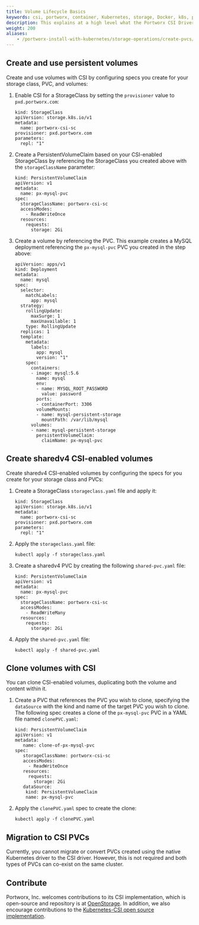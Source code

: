 ```yaml
---
title: Volume Lifecycle Basics
keywords: csi, portworx, container, Kubernetes, storage, Docker, k8s, pv, persistent disk
description: This explains at a high level what the Portworx CSI Driver as compared to the Portworx in-tree plugin
weight: 200
aliases:
    - /portworx-install-with-kubernetes/storage-operations/create-pvcs/create-shared-pvcs-csi/
---
```


## Create and use persistent volumes

Create and use volumes with CSI by configuring specs you create for your storage class, PVC, and volumes:

1. Enable CSI for a StorageClass by setting the `provisioner` value to `pxd.portworx.com`:

    ```text
    kind: StorageClass
    apiVersion: storage.k8s.io/v1
    metadata:
      name: portworx-csi-sc
    provisioner: pxd.portworx.com
    parameters:
      repl: "1"
    ```

2. Create a PersistentVolumeClaim based on your CSI-enabled StorageClass by referencing the StorageClass you created above with the `storageClassName` parameter:

    ```text
    kind: PersistentVolumeClaim
    apiVersion: v1
    metadata:
      name: px-mysql-pvc
    spec:
      storageClassName: portworx-csi-sc
      accessModes:
        - ReadWriteOnce
      resources:
        requests:
          storage: 2Gi
    ```

3. Create a volume by referencing the PVC. This example creates a MySQL deployment referencing the `px-mysql-pvc` PVC you created in the step above:

    ```text
    apiVersion: apps/v1
    kind: Deployment
    metadata:
      name: mysql
    spec:
      selector:
        matchLabels:
          app: mysql
      strategy:
        rollingUpdate:
          maxSurge: 1
          maxUnavailable: 1
        type: RollingUpdate
      replicas: 1
      template:
        metadata:
          labels:
            app: mysql
            version: "1"
        spec:
          containers:
          - image: mysql:5.6
            name: mysql
            env:
            - name: MYSQL_ROOT_PASSWORD
              value: password
            ports:
            - containerPort: 3306
            volumeMounts:
            - name: mysql-persistent-storage
              mountPath: /var/lib/mysql
          volumes:
          - name: mysql-persistent-storage
            persistentVolumeClaim:
              claimName: px-mysql-pvc
    ```

## Create sharedv4 CSI-enabled volumes

Create sharedv4 CSI-enabled volumes by configuring the specs for you create for your storage class and PVCs:

1. Create a StorageClass `storageclass.yaml` file and apply it:

    ```text
    kind: StorageClass
    apiVersion: storage.k8s.io/v1
    metadata:
      name: portworx-csi-sc
    provisioner: pxd.portworx.com
    parameters:
      repl: "1"
    ```

2. Apply the `storageclass.yaml` file:

    ```text
    kubectl apply -f storageclass.yaml
    ```

3. Create a sharedv4 PVC by creating the following `shared-pvc.yaml` file:

    ```text
    kind: PersistentVolumeClaim
    apiVersion: v1
    metadata:
      name: px-mysql-pvc
    spec:
      storageClassName: portworx-csi-sc
      accessModes:
        - ReadWriteMany
      resources:
        requests:
          storage: 2Gi
    ```

4. Apply the `shared-pvc.yaml` file:

    ```text
    kubectl apply -f shared-pvc.yaml
    ```

## Clone volumes with CSI

You can clone CSI-enabled volumes, duplicating both the volume and content within it.

1. Create a PVC that references the PVC you wish to clone, specifying the `dataSource` with the kind and name of the target PVC you wish to clone. The following spec creates a clone of the `px-mysql-pvc` PVC in a YAML file named `clonePVC.yaml`:

      ```text
      kind: PersistentVolumeClaim
      apiVersion: v1
      metadata:
         name: clone-of-px-mysql-pvc
      spec:
         storageClassName: portworx-csi-sc
         accessModes:
           - ReadWriteOnce
         resources:
           requests:
             storage: 2Gi
         dataSource:
          kind: PersistentVolumeClaim
          name: px-mysql-pvc
      ```

2. Apply the `clonePVC.yaml` spec to create the clone:

      ```text
      kubectl apply -f clonePVC.yaml
      ```

## Migration to CSI PVCs

Currently, you cannot migrate or convert PVCs created using the native Kubernetes driver to the CSI driver. However, this is not required and both types of PVCs can co-exist on the same cluster.


## Contribute

Portworx, Inc. welcomes contributions to its CSI implementation, which is open-source and repository is at [OpenStorage](https://github.com/libopenstorage/openstorage). In addition, we also encourage contributions to the [Kubernetes-CSI open source implementation](https://github.com/kubernetes-csi).
